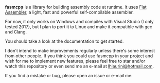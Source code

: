 
**fasmcpp** is a library for building assembly code at runtime. It uses [Flat
Assembler](https://flatassembler.net/), a light, fast and powerful self-compilable assembler.

For now, it only works on Windows and compiles with Visual Studio (I only tested 2017), but I plan
to port it to Linux and make it compatible with gcc and Clang.

You should take a look at the documentation to get started.

I don't intend to make improvements regularly unless there's some interest from other people. If you
think you could use fasmcpp in your project and wish for me to implement new features, please feel
free to star and/or watch this repository or even send me an e-mail at lhlaurini@hotmail.com.

If you find a mistake or bug, please open an issue or e-mail me.
